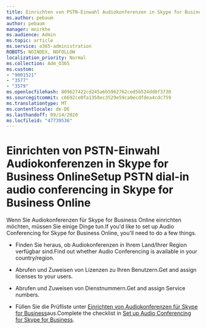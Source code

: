 ```yaml
---
title: Einrichten von PSTN-Einwahl Audiokonferenzen in Skype for Business Online
ms.author: pebaum
author: pebaum
manager: mnirkhe
ms.audience: Admin
ms.topic: article
ms.service: o365-administration
ROBOTS: NOINDEX, NOFOLLOW
localization_priority: Normal
ms.collection: Adm_O365
ms.custom:
- "9001521"
- "3577"
- "3579"
ms.openlocfilehash: 809627422cd245a6b5962762ced5b524dd0f3730
ms.sourcegitcommit: c6692ce0fa1358ec3529e59ca0ecdfdea4cdc759
ms.translationtype: MT
ms.contentlocale: de-DE
ms.lasthandoff: 09/14/2020
ms.locfileid: "47739536"
---
```

# <a name="setup-pstn-dial-in-audio-conferencing-in-skype-for-business-online"></a><span data-ttu-id="f5944-102">Einrichten von PSTN-Einwahl Audiokonferenzen in Skype for Business Online</span><span class="sxs-lookup"><span data-stu-id="f5944-102">Setup PSTN dial-in audio conferencing in Skype for Business Online</span></span>

<span data-ttu-id="f5944-103">Wenn Sie Audiokonferenzen für Skype for Business Online einrichten möchten, müssen Sie einige Dinge tun.</span><span class="sxs-lookup"><span data-stu-id="f5944-103">If you'd like to set up Audio Conferencing for Skype for Business Online, you'll need to do a few things.</span></span> 

- <span data-ttu-id="f5944-104">Finden Sie heraus, ob Audiokonferenzen in Ihrem Land/Ihrer Region verfügbar sind.</span><span class="sxs-lookup"><span data-stu-id="f5944-104">Find out whether Audio Conferencing is available in your country/region.</span></span>

- <span data-ttu-id="f5944-105">Abrufen und Zuweisen von Lizenzen zu Ihren Benutzern.</span><span class="sxs-lookup"><span data-stu-id="f5944-105">Get and assign licenses to your users.</span></span>

- <span data-ttu-id="f5944-106">Abrufen und Zuweisen von Dienstnummern.</span><span class="sxs-lookup"><span data-stu-id="f5944-106">Get and assign Service numbers.</span></span>

- <span data-ttu-id="f5944-107">Füllen Sie die Prüfliste unter [Einrichten von Audiokonferenzen für Skype for Business](https://docs.microsoft.com/SkypeForBusiness/audio-conferencing-in-office-365/set-up-audio-conferencing)aus.</span><span class="sxs-lookup"><span data-stu-id="f5944-107">Complete the checklist in [Set up Audio Conferencing for Skype for Business](https://docs.microsoft.com/SkypeForBusiness/audio-conferencing-in-office-365/set-up-audio-conferencing).</span></span>
